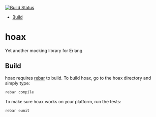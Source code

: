 [![Build Status](https://secure.travis-ci.org/xenolinguist/hoax.png)](http://travis-ci.org/xenolinguist/hoax)

  * [Build](#build)

hoax
====
Yet another mocking library for Erlang.

<a name='build'>

Build
-----

hoax requires [rebar][1] to build. To build hoax, go to the hoax
directory and simply type:

```sh
rebar compile
```

To make sure hoax works on your platform, run the tests:

```sh
rebar eunit
```

  [1]: https://github.com/basho/rebar "Rebar - A build tool for Erlang"

